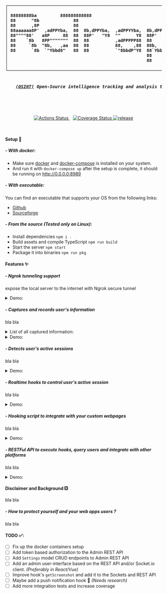 <b>
<pre align='center'>
┌─────────────────────────────────────────────────────────────────┐
│                                                                 │
│ 88888888ba         888888888888                                 │
│ 88      "8b             88                                      │
│ 88      ,8P             88                                      │
│ 88aaaaaa8P'  ,adPPYba,  88  8b,dPPYba,  ,adPPYYba,  8b,dPPYba,  │
│ 88""""88'   a8P     88  88  88P'   "Y8  ""      Y8  88P'    "8a │
│ 88    `8b   8PP"""""""  88  88          ,adPPPPP88  88       d8 │
│ 88     `8b  "8b,   ,aa  88  88          88,    ,88  88b,   ,a8" │
│ 88      `8b  `"Ybbd8"   88  88          `"8bbdP"Y8  88`YbbdP"   │
│                                                     88          │
│                                                     88          │
│                                                                 │
└─────────────────────────────────────────────────────────────────┘
<h5>
    <i><a href='https://en.wikipedia.org/wiki/Open-source_intelligence'>(OSINT)</a></i> Open-Source intelligence tracking and analysis tool. Inspired by <a href='https://github.com/jofpin/trape'>Trape</a>.
</h5>
</pre>
</b>

<br />
<p align='center'>
    <a href='https://github.com/mrf345/retrap/actions' target='_blank' style='margin-right: 2%'>
        <img alt='Actions Status' src='https://github.com/mrf345/retrap/workflows/CI/badge.svg' />
    </a>
    <a href='https://coveralls.io/github/mrf345/retrap?branch=master'>
        <img src='https://coveralls.io/repos/github/mrf345/retrap/badge.svg?branch=master' alt='Coverage Status' />
    </a>
    <a href='https://github.com/mrf345/retrap/releases'>
        <img src='https://img.shields.io/github/v/release/mrf345/retrap.svg' alt='release'>
    </a>
</p>
<br />

#### Setup 🧰
##### - With docker:
- Make sure [docker](https://www.docker.com/products/docker-desktop) and [docker-compose](https://docs.docker.com/compose/install/) is installed on your system.
- And run it with `docker-compose up` after the setup is complete, it should be running on http://0.0.0.0:8989

##### - With executable:
You can find an executable that supports your OS from the following links:

- [Github](https://github.com/mrf345/retrap/releases)
- [Sourceforge](https://sourceforge/retrap)

##### - From the source _(Tested only on Linux)_:
- Install dependencies `npm i .`
- Build assets and compile TypeScript `npm run build`
- Start the server `npm start`
- Package it into binaries `npm run pkg`


#### Features ✨
##### - Ngrok tunneling support
expose the local server to the internet with Ngrok secure tunnel

<details>
    <summary> Demo: </summary>
</details>


##### - Captures and records user's information
bla bla

<details>
    <summary> List of all captured information: </summary>
</details>

<details>
    <summary> Demo: </summary>

</details>


##### - Detects user's active sessions 
bla bla

<details>
    <summary> Demo: </summary>

</details>


##### - Realtime hooks to control user's active session
bla bla

<details>
    <summary> Demo: </summary>

</details>


##### - Hooking script to integrate with your custom webpages
bla bla

<details>
    <summary> Demo: </summary>
</details>


##### - RESTFul API to execute hooks, query users and integrate with other platforms
bla bla

<details>
    <summary> Demo: </summary>
</details>


#### Disclaimer and Background ❎
bla bla

##### - How to protect yourself and your web apps users ?
bla bla



#### TODO ✅:
- [ ] Fix up the docker containers setup
- [ ] Add token based authorization to the Admin REST API
- [ ] Add `Settings` model CRUD endpoints to Admin REST API
- [ ] Add an admin user-interface based on the REST API and/or Socket.io client. _(Preferably in React/Vue)_
- [ ] Improve hook's `getScreenshot` and add it to the Sockets and REST API
- [ ] Maybe add a push notification hook 🤔 _(Needs research)_
- [ ] Add more integration tests and increase coverage
